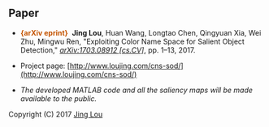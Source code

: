 ## Paper
 - **<font color=#C45400>{arXiv eprint}</font>**&nbsp;&nbsp;**Jing Lou**, Huan Wang, Longtao Chen, Qingyuan Xia, Wei Zhu, Mingwu Ren, "Exploiting Color Name Space for Salient Object Detection," *[arXiv:1703.08912 [cs.CV]](https://arxiv.org/abs/1703.08912)*, pp. 1&ndash;13, 2017.

 - Project page: [http://www.loujing.com/cns-sod/](http://www.loujing.com/cns-sod/)

 - *The developed MATLAB code and all the saliency maps will be made available to the public.*

Copyright (C) 2017 [Jing Lou](http://www.loujing.com)
